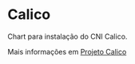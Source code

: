 # Calico

Chart para instalação do CNI Calico.

Mais informações em [Projeto Calico](https://docs.projectcalico.org/)